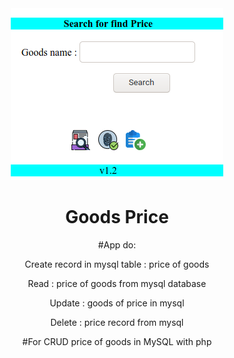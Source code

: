 <div align="center">
<img src="https://github.com/jav6/goods-price/blob/master/media/zscreenshot.png" alt="goods-price">

# Goods Price

#App do:

Create record in mysql table : price of goods

Read : price of goods from mysql database

Update : goods of price in mysql

Delete : price record from mysql

#For CRUD price of goods in MySQL with php
</div>